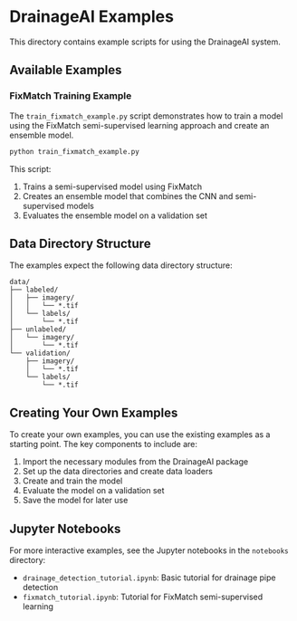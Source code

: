 # DrainageAI Examples

This directory contains example scripts for using the DrainageAI system.

## Available Examples

### FixMatch Training Example

The `train_fixmatch_example.py` script demonstrates how to train a model using the FixMatch semi-supervised learning approach and create an ensemble model.

```bash
python train_fixmatch_example.py
```

This script:
1. Trains a semi-supervised model using FixMatch
2. Creates an ensemble model that combines the CNN and semi-supervised models
3. Evaluates the ensemble model on a validation set

## Data Directory Structure

The examples expect the following data directory structure:

```
data/
├── labeled/
│   ├── imagery/
│   │   └── *.tif
│   └── labels/
│       └── *.tif
├── unlabeled/
│   └── imagery/
│       └── *.tif
└── validation/
    ├── imagery/
    │   └── *.tif
    └── labels/
        └── *.tif
```

## Creating Your Own Examples

To create your own examples, you can use the existing examples as a starting point. The key components to include are:

1. Import the necessary modules from the DrainageAI package
2. Set up the data directories and create data loaders
3. Create and train the model
4. Evaluate the model on a validation set
5. Save the model for later use

## Jupyter Notebooks

For more interactive examples, see the Jupyter notebooks in the `notebooks` directory:

- `drainage_detection_tutorial.ipynb`: Basic tutorial for drainage pipe detection
- `fixmatch_tutorial.ipynb`: Tutorial for FixMatch semi-supervised learning
